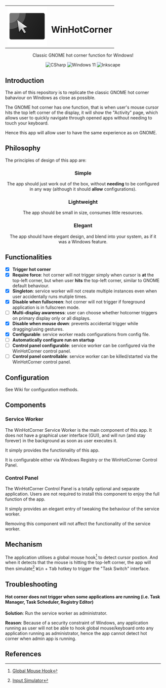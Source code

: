 <div align="center">

<table>
<tbody>
  <tr>
    <td><img src="res/WHC_Logo.svg" alt="Logo" width="128px"/> </td>
    <td>
    
  # WinHotCorner
  </td>
  </tr>
</tbody>
</table>

Classic GNOME hot corner function for Windows!

![CSharp](https://img.shields.io/badge/C%23-5C2D91?style=flat-square&logo=.net&logoColor=white)
![Windows 11](https://img.shields.io/badge/Designed%20for%20Windows%2011-%230079d5.svg?style=flat-square&logo=Windows%2011&logoColor=white)
![Inkscape](https://img.shields.io/badge/Inkscape-e0e0e0?style=flat-square&logo=inkscape&logoColor=080A13)
</div>

## Introduction
The aim of this repository is to replicate the classic GNOME hot corner bahaviour on Windows as close as possible.

The GNOME hot corner has one function, that is when user's mouse cursor hits the top left corner of the display, it will show the "Activity" page, which allows user to quickly navigate through opened apps without needing to touch your keyboard.

Hence this app will allow user to have the same experience as on GNOME.

## Philosophy
The principles of design of this app are:
<div align="center">
  
### Simple
The app should just work out of the box, without **needing** to be configured in any way (although it should **allow** configurations).
### Lightweight
The app should be small in size, consumes little resources.
### Elegant
The app should have elegant design, and blend into your system, as if it was a Windows feature.
</div>

## Functionalities
- [X] **Trigger hot corner**
- [X] **Require force**: hot corner will not trigger simply when cursor is **at** the top-left corner, but when user **hits** the top-left corner, similar to GNOME default behaviour.
- [X] **Singleton**: service worker will not create multiple instances even when user accidentally runs mutiple times.
- [X] **Disable when fullscreen**: hot corner will not trigger if foreground application is in fullscreen mode.
- [ ] **Multi-display awareness**: user can choose whether hotcorner triggers on primary display only or all displays.
- [X] **Disable when mouse down**: prevents accidental trigger while dragging/using gestures.
- [X] **Configurable**: service worker reads configurations from config file.
- [ ] **Automatically configure run on startup**
- [ ] **Control panel configurable**: service worker can be configured via the WinHotCorner control panel.
- [ ] **Control panel controllable**: service worker can be killed/started via the WinHotCorner control panel.

## Configuration
See Wiki for configuration methods.

## Components
### Service Worker
The WinHotCorner Service Worker is the main component of this app. It does not have a graphical user interface (GUI), and will run (and stay forever) in the background as soon as user executes it.

It simply provides the functionality of this app.

It is configurable either via Windows Registry or the WinHotCorner Control Panel.
### Control Panel
The WinHotCorner Control Panel is a totally optional and separate application. Users are not required to install this component to enjoy the full function of the app.

It simply provides an elegant entry of tweaking the behaviour of the service worker.

Removing this component will not affect the functionality of the service worker.
## Mechanism
The application utilises a global mouse hook[^1] to detect cursor postion. And when it detects that the mouse is hitting the top-left corner, the app will then simulate[^2] <kbd>Win</kbd> + <kbd>Tab</kbd> hotkey to trigger the "Task Switch" interface.

## Troubleshooting
#### Hot corner does not trigger when some applications are running (i.e. Task Manager, Task Scheduler, Registry Editor)
**Solution**: Run the service worker as administrator.

**Reason**: Because of a security constraint of Windows, any application running as user will not be able to hook global mouse/keyboard onto any application running as administrator, hence the app cannot detect hot corner when admin app is running.

## References
[^1]: [Global Mouse Hook](https://github.com/gmamaladze/globalmousekeyhook)
[^2]: [Input Simulator](https://github.com/michaelnoonan/inputsimulator)
